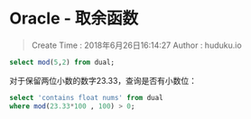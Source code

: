 
# Oracle - 取余函数

> Create Time : 2018年6月26日16:14:27   Author : huduku.io 

```sql
select mod(5,2) from dual;
```

对于保留两位小数的数字23.33，查询是否有小数位：

```sql
select 'contains float nums' from dual
where mod(23.33*100 , 100) > 0;
```